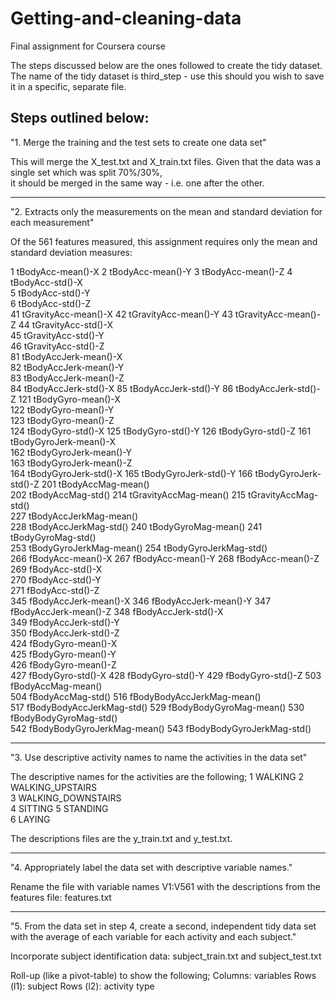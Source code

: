 # Getting-and-cleaning-data
Final assignment for Coursera course

The steps discussed below are the ones followed to create the tidy dataset. The name of the tidy dataset is third_step - use this should you wish to save it in a specific, separate file.

Steps outlined below:
--------------------------------------------------
"1. Merge the training and the test sets to create one data set"

This will merge the X_test.txt and X_train.txt files. Given that the data was a single set which was split 70%/30%,  
it should be merged in the same way - i.e. one after the other.

--------------------------------------------------
"2. Extracts only the measurements on the mean and standard deviation for each measurement"

Of the 561 features measured, this assignment requires only the mean and standard deviation measures:

1 tBodyAcc-mean()-X 
2 tBodyAcc-mean()-Y 
3 tBodyAcc-mean()-Z 
4 tBodyAcc-std()-X  
5 tBodyAcc-std()-Y  
6 tBodyAcc-std()-Z  
41 tGravityAcc-mean()-X 
42 tGravityAcc-mean()-Y 
43 tGravityAcc-mean()-Z 
44 tGravityAcc-std()-X  
45 tGravityAcc-std()-Y  
46 tGravityAcc-std()-Z  
81 tBodyAccJerk-mean()-X  
82 tBodyAccJerk-mean()-Y  
83 tBodyAccJerk-mean()-Z  
84 tBodyAccJerk-std()-X 
85 tBodyAccJerk-std()-Y 
86 tBodyAccJerk-std()-Z 
121 tBodyGyro-mean()-X  
122 tBodyGyro-mean()-Y  
123 tBodyGyro-mean()-Z  
124 tBodyGyro-std()-X 
125 tBodyGyro-std()-Y 
126 tBodyGyro-std()-Z 
161 tBodyGyroJerk-mean()-X  
162 tBodyGyroJerk-mean()-Y  
163 tBodyGyroJerk-mean()-Z  
164 tBodyGyroJerk-std()-X 
165 tBodyGyroJerk-std()-Y 
166 tBodyGyroJerk-std()-Z 
201 tBodyAccMag-mean()  
202 tBodyAccMag-std() 
214 tGravityAccMag-mean() 
215 tGravityAccMag-std()  
227 tBodyAccJerkMag-mean()  
228 tBodyAccJerkMag-std() 
240 tBodyGyroMag-mean() 
241 tBodyGyroMag-std()  
253 tBodyGyroJerkMag-mean() 
254 tBodyGyroJerkMag-std()  
266 fBodyAcc-mean()-X 
267 fBodyAcc-mean()-Y 
268 fBodyAcc-mean()-Z 
269 fBodyAcc-std()-X  
270 fBodyAcc-std()-Y  
271 fBodyAcc-std()-Z  
345 fBodyAccJerk-mean()-X 
346 fBodyAccJerk-mean()-Y 
347 fBodyAccJerk-mean()-Z 
348 fBodyAccJerk-std()-X  
349 fBodyAccJerk-std()-Y  
350 fBodyAccJerk-std()-Z  
424 fBodyGyro-mean()-X  
425 fBodyGyro-mean()-Y  
426 fBodyGyro-mean()-Z  
427 fBodyGyro-std()-X 
428 fBodyGyro-std()-Y 
429 fBodyGyro-std()-Z 
503 fBodyAccMag-mean()  
504 fBodyAccMag-std() 
516 fBodyBodyAccJerkMag-mean()  
517 fBodyBodyAccJerkMag-std() 
529 fBodyBodyGyroMag-mean() 
530 fBodyBodyGyroMag-std()  
542 fBodyBodyGyroJerkMag-mean() 
543 fBodyBodyGyroJerkMag-std()  

--------------------------------------------------

"3. Use descriptive activity names to name the activities in the data set"

The descriptive names for the activities are the following; 
1 WALKING 
2 WALKING_UPSTAIRS  
3 WALKING_DOWNSTAIRS  
4 SITTING 
5 STANDING  
6 LAYING  

The descriptions files are the y_train.txt and y_test.txt.

--------------------------------------------------

"4. Appropriately label the data set with descriptive variable names."

Rename the file with variable names V1:V561 with the descriptions from the features file: features.txt

--------------------------------------------------

"5. From the data set in step 4, create a second, independent tidy data set with the average of each variable for each activity and each subject."

Incorporate subject identification data: subject_train.txt and subject_test.txt

Roll-up (like a pivot-table) to show the following;
Columns: variables
Rows (l1): subject
Rows (l2): activity type
